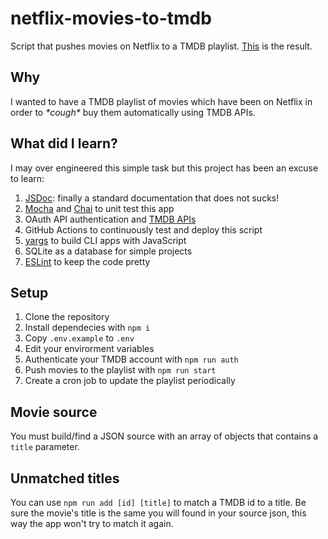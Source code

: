 # netflix-movies-to-tmdb
Script that pushes movies on Netflix to a TMDB playlist. [This](https://www.themoviedb.org/list/7057042) is the result.

## Why
I wanted to have a TMDB playlist of movies which have been on Netflix in order to *\*cough\** buy them automatically using TMDB APIs.

## What did I learn?
I may over engineered this simple task but this project has been an excuse to learn:
1. [JSDoc](https://jsdoc.app/): finally a standard documentation that does not sucks!
2. [Mocha](https://mochajs.org/) and [Chai](https://www.chaijs.com/) to unit test this app
3. OAuth API authentication and [TMDB APIs](https://developers.themoviedb.org/3/getting-started/introduction)
4. GitHub Actions to continuously test and deploy this script
5. [yargs](https://github.com/yargs/yargs) to build CLI apps with JavaScript
6. SQLite as a database for simple projects
7. [ESLint](https://eslint.org/) to keep the code pretty

## Setup
1. Clone the repository
2. Install dependecies with `npm i`
3. Copy `.env.example` to `.env`
4. Edit your envirorment variables
5. Authenticate your TMDB account with `npm run auth`
6. Push movies to the playlist with `npm run start`
7. Create a cron job to update the playlist periodically

## Movie source
You must build/find a JSON source with an array of objects that contains a `title` parameter.

## Unmatched titles
You can use `npm run add [id] [title]` to match a TMDB id to a title. Be sure the movie's title is the same you will found in your source json, this way the app won't try to match it again.
